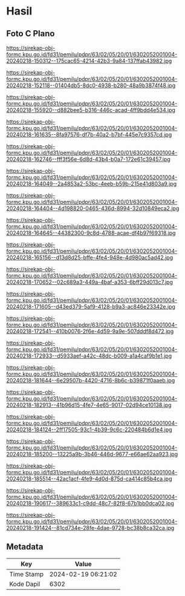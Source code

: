 # Hasil

## Foto C Plano

https://sirekap-obj-formc.kpu.go.id/fd31/pemilu/pdpr/63/02/05/20/01/6302052001004-20240218-150312--175cac65-4214-42b3-9a84-137ffab43982.jpg

https://sirekap-obj-formc.kpu.go.id/fd31/pemilu/pdpr/63/02/05/20/01/6302052001004-20240218-152118--01404db5-8dc0-4938-b280-48a9b3874f48.jpg

https://sirekap-obj-formc.kpu.go.id/fd31/pemilu/pdpr/63/02/05/20/01/6302052001004-20240218-155920--d882bee5-b316-446c-acad-4ff9bdd4e534.jpg

https://sirekap-obj-formc.kpu.go.id/fd31/pemilu/pdpr/63/02/05/20/01/6302052001004-20240218-161635--8fa97576-df7b-40a2-b7bf-445e7c9357cd.jpg

https://sirekap-obj-formc.kpu.go.id/fd31/pemilu/pdpr/63/02/05/20/01/6302052001004-20240218-162746--fff3f56e-6d8d-43b4-b0a7-172e61c39457.jpg

https://sirekap-obj-formc.kpu.go.id/fd31/pemilu/pdpr/63/02/05/20/01/6302052001004-20240218-164049--2a4853a2-53bc-4eeb-b59b-215e41d803a9.jpg

https://sirekap-obj-formc.kpu.go.id/fd31/pemilu/pdpr/63/02/05/20/01/6302052001004-20240218-164404--4d198820-0465-436d-8994-32d10849eca2.jpg

https://sirekap-obj-formc.kpu.go.id/fd31/pemilu/pdpr/63/02/05/20/01/6302052001004-20240218-164645--44382300-9c8d-4788-acae-df4b97f69318.jpg

https://sirekap-obj-formc.kpu.go.id/fd31/pemilu/pdpr/63/02/05/20/01/6302052001004-20240218-165156--d13d8d25-bffe-4fe4-948e-4d980ac5ad42.jpg

https://sirekap-obj-formc.kpu.go.id/fd31/pemilu/pdpr/63/02/05/20/01/6302052001004-20240218-170652--02c689a3-449a-4baf-a353-6bff29d013c7.jpg

https://sirekap-obj-formc.kpu.go.id/fd31/pemilu/pdpr/63/02/05/20/01/6302052001004-20240218-171605--d43ed379-5af9-4128-b9a3-ac846e23342e.jpg

https://sirekap-obj-formc.kpu.go.id/fd31/pemilu/pdpr/63/02/05/20/01/6302052001004-20240218-172541--410b0076-2f6e-4d59-9a9e-507dddf8d472.jpg

https://sirekap-obj-formc.kpu.go.id/fd31/pemilu/pdpr/63/02/05/20/01/6302052001004-20240218-172933--d5933aef-a42c-48dc-b009-a1a4caf9b1e1.jpg

https://sirekap-obj-formc.kpu.go.id/fd31/pemilu/pdpr/63/02/05/20/01/6302052001004-20240218-181644--6e29507b-4420-4716-8b6c-b39871f0aaeb.jpg

https://sirekap-obj-formc.kpu.go.id/fd31/pemilu/pdpr/63/02/05/20/01/6302052001004-20240218-182913--41b96d15-4fe7-4e65-9017-02d94ce10138.jpg

https://sirekap-obj-formc.kpu.go.id/fd31/pemilu/pdpr/63/02/05/20/01/6302052001004-20240218-184124--2ff17505-93c1-4b39-9c6c-220484b6d1e4.jpg

https://sirekap-obj-formc.kpu.go.id/fd31/pemilu/pdpr/63/02/05/20/01/6302052001004-20240218-185200--13225a9b-3b46-446d-9677-e66ae62aa923.jpg

https://sirekap-obj-formc.kpu.go.id/fd31/pemilu/pdpr/63/02/05/20/01/6302052001004-20240218-185514--42ac1acf-4fe9-4d0d-875d-ca414c85b4ca.jpg

https://sirekap-obj-formc.kpu.go.id/fd31/pemilu/pdpr/63/02/05/20/01/6302052001004-20240218-190617--389633c1-c9dd-48c7-82f8-67b1bb0dca02.jpg

https://sirekap-obj-formc.kpu.go.id/fd31/pemilu/pdpr/63/02/05/20/01/6302052001004-20240218-191424--81cd734e-28fe-4dae-9728-bc38b8ca32ca.jpg


## Metadata

| Key        | Value               |
| ---------- | ------------------- |
| Time Stamp | 2024-02-19 06:21:02 |
| Kode Dapil | 6302                |



